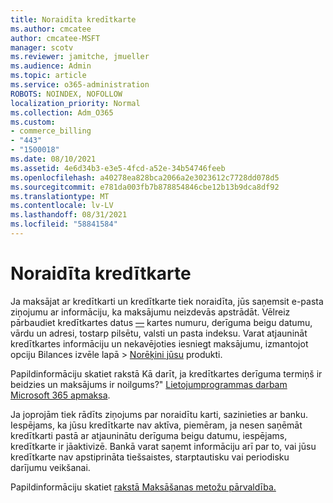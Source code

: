 ```yaml
---
title: Noraidīta kredītkarte
ms.author: cmcatee
author: cmcatee-MSFT
manager: scotv
ms.reviewer: jamitche, jmueller
ms.audience: Admin
ms.topic: article
ms.service: o365-administration
ROBOTS: NOINDEX, NOFOLLOW
localization_priority: Normal
ms.collection: Adm_O365
ms.custom:
- commerce_billing
- "443"
- "1500018"
ms.date: 08/10/2021
ms.assetid: 4e6d34b3-e3e5-4fcd-a52e-34b54746feeb
ms.openlocfilehash: a40278ea828bca2066a2e3023612c7728dd078d5
ms.sourcegitcommit: e781da003fb7b878854846cbe12b13b9dca8df92
ms.translationtype: MT
ms.contentlocale: lv-LV
ms.lasthandoff: 08/31/2021
ms.locfileid: "58841584"
---
```

# <a name="declined-credit-card"></a>Noraidīta kredītkarte

Ja maksājat ar kredītkarti un kredītkarte tiek noraidīta, jūs saņemsit e-pasta ziņojumu ar informāciju, ka maksājumu neizdevās apstrādāt. Vēlreiz pārbaudiet kredītkartes datus [—](https://go.microsoft.com/fwlink/p/?linkid=842054) kartes numuru, derīguma beigu datumu, vārdu un adresi, tostarp pilsētu, valsti un pasta indeksu. Varat atjaunināt kredītkartes informāciju un nekavējoties iesniegt  maksājumu, izmantojot opciju Bilances izvēle lapā   >  [Norēķini jūsu](https://go.microsoft.com/fwlink/p/?linkid=842054) produkti.

Papildinformāciju skatiet rakstā Kā darīt, ja kredītkartes derīguma termiņš ir beidzies un maksājums ir noilgums?" [Lietojumprogrammas darbam Microsoft 365 apmaksa](https://docs.microsoft.com/microsoft-365/commerce/billing-and-payments/pay-for-your-subscription#what-if-my-credit-card-was-declined-and-my-payment-is-past-due).
  
Ja joprojām tiek rādīts ziņojums par noraidītu karti, sazinieties ar banku. Iespējams, ka jūsu kredītkarte nav aktīva, piemēram, ja nesen saņēmāt kredītkarti pastā ar atjauninātu derīguma beigu datumu, iespējams, kredītkarte ir jāaktivizē. Bankā varat saņemt informāciju arī par to, vai jūsu kredītkarte nav apstiprināta tiešsaistes, starptautisku vai periodisku darījumu veikšanai.
  
Papildinformāciju skatiet [rakstā Maksāšanas metožu pārvaldība.](https://docs.microsoft.com/microsoft-365/commerce/billing-and-payments/manage-payment-methods)